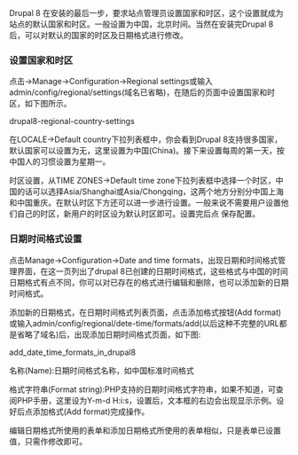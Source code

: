 Drupal 8 在安装的最后一步，要求站点管理员设置国家和时区，这个设置就成为站点的默认国家和时区。一般设置为中国，北京时间。当然在安装完Drupal 8 后，可以对默认的国家的时区及日期格式进行修改。

### 设置国家和时区
点击->Manage->Configuration->Regional settings或输入admin/config/regional/settings(域名已省略)，在随后的页面中设置国家和时区，如下图所示。

drupal8-regional-country-settings

在LOCALE->Default country下拉列表框中，你会看到Drupal 8支持很多国家，默认国家可以设置为无，这里设置为中国(China)。接下来设置每周的第一天，按中国人的习惯设置为星期一。

时区设置，从TIME ZONES->Default time zone下拉列表框中选择一个时区，中国的话可以选择Asia/Shanghai或Asia/Chongqing，这两个地方分别分中国上海和中国重庆。在默认时区下方还可以进一步进行设置。一般来说不需要用户设置他们自己的时区，新用户的时区设为默认时区即可。设置完后点 保存配置。

 
### 日期时间格式设置
点击Manage->Configuration->Date and time formats，出现日期和时间格式管理界面，在这一页列出了drupal 8已创建的日期时间格式，这些格式与中国的时间日期格式有点不同，你可以对已存在的格式进行编辑和删除，也可以添加新的日期时间格式。

添加新的日期格式，在日期时间格式列表页面，点击添加格式按钮(Add format)或输入admin/config/regional/dete-time/formats/add(以后这种不完整的URL都是省略了域名)后，出现添加日期时间格式页面，如下图:

add_date_time_formats_in_drupal8

名称(Name):日期时间格式名称，如中国标准时间格式

格式字符串(Format string):PHP支持的日期时间格式字符串，如果不知道，可查阅PHP手册，这里设为Y-m-d H:i:s，设置后，文本框的右边会出现显示示例。设好后点添加格式(Add format)完成操作。

编辑日期格式所使用的表单和添加日期格式所使用的表单相似，只是表单已设置值，只需作修改即可。

 
